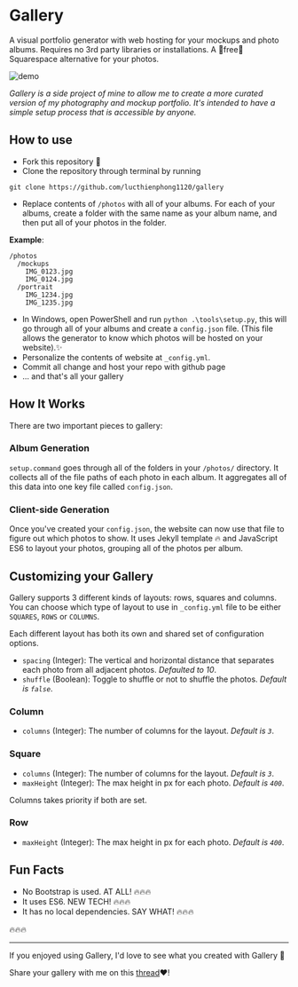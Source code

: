 # Gallery
A visual portfolio generator with web hosting for your mockups and photo albums. Requires no 3rd party libraries or installations. A 🤑free🤑 Squarespace alternative for your photos.

![demo](./demo.gif)

*Gallery is a side project of mine to allow me to create a more curated version of my photography and mockup portfolio. It's intended to have a simple setup process that is accessible by anyone.*

## How to use

- Fork this repository 🍴
- Clone the repository through terminal by running
```
git clone https://github.com/lucthienphong1120/gallery
```
- Replace contents of `/photos` with all of your albums. For each of your albums, create a folder with the same name as your album name, and then put all of your photos in the folder.

**Example**:
```
/photos
  /mockups
    IMG_0123.jpg
    IMG_0124.jpg
  /portrait
    IMG_1234.jpg
    IMG_1235.jpg
```

- In Windows, open PowerShell and run `python .\tools\setup.py`, this will go through all of your albums and create a `config.json` file. (This file allows the generator to know which photos will be hosted on your website).✨
- Personalize the contents of website at `_config.yml`.
- Commit all change and host your repo with github page
- ... and that's all your gallery

## How It Works
There are two important pieces to gallery:

### Album Generation
`setup.command` goes through all of the folders in your `/photos/` directory. It collects all of the file paths of each photo in each album. It aggregates all of this data into one key file called `config.json`.

### Client-side Generation
Once you've created your `config.json`, the website can now use that file to figure out which photos to show. It uses Jekyll template 🔥 and JavaScript ES6 to layout your photos, grouping all of the photos per album.

## Customizing your Gallery
Gallery supports 3 different kinds of layouts: rows, squares and columns. You can choose which type of layout to use in `_config.yml` file to be either `SQUARES`, `ROWS` or `COLUMNS`.

Each different layout has both its own and shared set of configuration options.

- `spacing` (Integer): The vertical and horizontal distance that separates each photo from all adjacent photos. *Defaulted to 10*.
- `shuffle` (Boolean): Toggle to shuffle or not to shuffle the photos. *Default is `false`*.

### Column
- `columns` (Integer): The number of columns for the layout. *Default is `3`*.

### Square
- `columns` (Integer): The number of columns for the layout. *Default is `3`*.
- `maxHeight` (Integer): The max height in px for each photo. *Default is `400`*.

Columns takes priority if both are set.

### Row
- `maxHeight` (Integer): The max height in px for each photo. *Default is `400`*.

## Fun Facts
- No Bootstrap is used. AT ALL! 🔥🔥🔥
- It uses ES6. NEW TECH! 🔥🔥🔥
- It has no local dependencies. SAY WHAT! 🔥🔥🔥

🔥🔥🔥

---

If you enjoyed using Gallery, I'd love to see what you created with Gallery 🙌

Share your gallery with me on this [thread](https://github.com/andyzg/gallery/issues/1)❤️!
